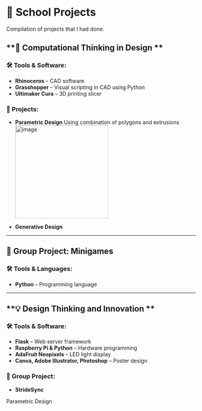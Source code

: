 # 🏫 School Projects
Compilation of projects that I had done.

## **📐 Computational Thinking in Design **

### 🛠️ Tools & Software:
- **Rhinoceros** – CAD software  
- **Grasshopper** – Visual scripting in CAD using Python  
- **Ultimaker Cura** – 3D printing slicer

### 📝 Projects:
- **Parametric Design**
Using combination of polygons and extrusions<img width="247" alt="image" src="https://github.com/user-attachments/assets/55357472-d68a-4cfe-b1bf-5e136dccc2c4">


  
- **Generative Design**  




---

## **👥 Group Project: Minigames**

### 🛠️ Tools & Languages:
- **Python** – Programming language

---

## **💡 Design Thinking and Innovation **

### 🛠️ Tools & Software:
- **Flask** – Web server framework  
- **Raspberry Pi & Python** – Hardware programming  
- **AdaFruit Neopixels** – LED light display  
- **Canva, Adobe Illustrator, Photoshop** – Poster design

### 👥 Group Project:
- **StrideSync**


Parametric Design

